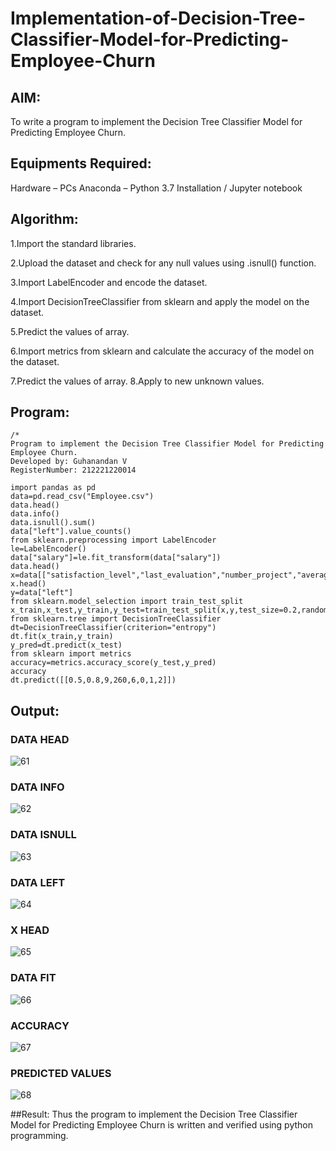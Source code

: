 # Implementation-of-Decision-Tree-Classifier-Model-for-Predicting-Employee-Churn

## AIM:

To write a program to implement the Decision Tree Classifier Model for Predicting Employee Churn.

## Equipments Required:

Hardware – PCs
Anaconda – Python 3.7 Installation / Jupyter notebook

## Algorithm:

1.Import the standard libraries.

2.Upload the dataset and check for any null values using .isnull() function.

3.Import LabelEncoder and encode the dataset.

4.Import DecisionTreeClassifier from sklearn and apply the model on the dataset.

5.Predict the values of array. 

6.Import metrics from sklearn and calculate the accuracy of the model on the dataset. 

7.Predict the values of array. 8.Apply to new unknown values.

## Program:
~~~
/*
Program to implement the Decision Tree Classifier Model for Predicting Employee Churn.
Developed by: Guhanandan V
RegisterNumber: 212221220014

import pandas as pd
data=pd.read_csv("Employee.csv")
data.head()
data.info()
data.isnull().sum()
data["left"].value_counts()
from sklearn.preprocessing import LabelEncoder
le=LabelEncoder()
data["salary"]=le.fit_transform(data["salary"])
data.head()
x=data[["satisfaction_level","last_evaluation","number_project","average_montly_hours","time_spend_company","Work_accident","promotion_last_5years","salary"]]
x.head()
y=data["left"]
from sklearn.model_selection import train_test_split
x_train,x_test,y_train,y_test=train_test_split(x,y,test_size=0.2,random_state=100)
from sklearn.tree import DecisionTreeClassifier
dt=DecisionTreeClassifier(criterion="entropy")
dt.fit(x_train,y_train)
y_pred=dt.predict(x_test)
from sklearn import metrics   
accuracy=metrics.accuracy_score(y_test,y_pred)
accuracy
dt.predict([[0.5,0.8,9,260,6,0,1,2]])

~~~

## Output:

### DATA HEAD
![61](https://user-images.githubusercontent.com/100425381/202353839-3a5a2129-fcbd-4838-a16c-c32778fcf93c.png)


### DATA INFO
![62](https://user-images.githubusercontent.com/100425381/202353858-176b332e-00d7-431b-868b-41ded293b1a1.png)


### DATA ISNULL
![63](https://user-images.githubusercontent.com/100425381/202353964-13dca543-73c5-4821-9363-21de15df21ee.png)


### DATA LEFT

![64](https://user-images.githubusercontent.com/100425381/202354011-e83f2cb6-a07d-42fc-b32e-03002158fb59.png)

### X HEAD

![65](https://user-images.githubusercontent.com/100425381/202354014-a7ad5b6f-7c04-47f0-a819-55ebc47bfee6.png)

### DATA FIT

![66](https://user-images.githubusercontent.com/100425381/202354019-81758af6-edbb-4823-bb9a-efeb26e25302.png)

### ACCURACY

![67](https://user-images.githubusercontent.com/100425381/202354024-50fc2678-4a15-4b0c-aafb-afe401cc4c61.png)

### PREDICTED VALUES

![68](https://user-images.githubusercontent.com/100425381/202354210-4d588a5b-d8da-4793-b44b-a84aed31d932.png)


##Result:
Thus the program to implement the Decision Tree Classifier Model for Predicting Employee Churn is written and verified using python programming.
